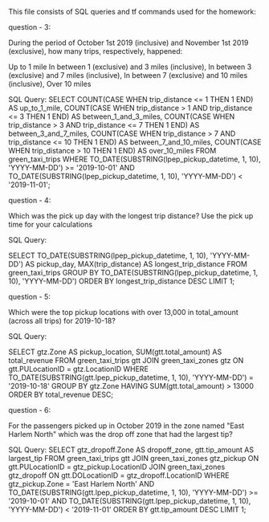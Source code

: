 This file consists of SQL queries and tf commands used for the homework:

question - 3:

During the period of October 1st 2019 (inclusive) and November 1st 2019 (exclusive), how many trips, respectively, happened:

Up to 1 mile
In between 1 (exclusive) and 3 miles (inclusive),
In between 3 (exclusive) and 7 miles (inclusive),
In between 7 (exclusive) and 10 miles (inclusive),
Over 10 miles

SQL Query:
SELECT 
    COUNT(CASE WHEN trip_distance <= 1 THEN 1 END) AS up_to_1_mile,
    COUNT(CASE WHEN trip_distance > 1 AND trip_distance <= 3 THEN 1 END) AS between_1_and_3_miles,
    COUNT(CASE WHEN trip_distance > 3 AND trip_distance <= 7 THEN 1 END) AS between_3_and_7_miles,
    COUNT(CASE WHEN trip_distance > 7 AND trip_distance <= 10 THEN 1 END) AS between_7_and_10_miles,
    COUNT(CASE WHEN trip_distance > 10 THEN 1 END) AS over_10_miles
FROM 
    green_taxi_trips
WHERE 
    TO_DATE(SUBSTRING(lpep_pickup_datetime, 1, 10), 'YYYY-MM-DD') >= '2019-10-01'
    AND TO_DATE(SUBSTRING(lpep_pickup_datetime, 1, 10), 'YYYY-MM-DD') < '2019-11-01';




question - 4:

Which was the pick up day with the longest trip distance? Use the pick up time for your calculations

SQL Query:

SELECT 
    TO_DATE(SUBSTRING(lpep_pickup_datetime, 1, 10), 'YYYY-MM-DD') AS pickup_day,
    MAX(trip_distance) AS longest_trip_distance
FROM 
    green_taxi_trips
GROUP BY 
    TO_DATE(SUBSTRING(lpep_pickup_datetime, 1, 10), 'YYYY-MM-DD')
ORDER BY 
    longest_trip_distance DESC
LIMIT 1;


question - 5:

Which were the top pickup locations with over 13,000 in total_amount (across all trips) for 2019-10-18?

SQL Query:

SELECT 
    gtz.Zone AS pickup_location,
    SUM(gtt.total_amount) AS total_revenue
FROM 
    green_taxi_trips gtt
JOIN 
    green_taxi_zones gtz
ON 
    gtt.PULocationID = gtz.LocationID
WHERE 
    TO_DATE(SUBSTRING(gtt.lpep_pickup_datetime, 1, 10), 'YYYY-MM-DD') = '2019-10-18'
GROUP BY 
    gtz.Zone
HAVING 
    SUM(gtt.total_amount) > 13000
ORDER BY 
    total_revenue DESC;


question - 6:

For the passengers picked up in October 2019 in the zone named "East Harlem North" which was the drop off zone that had the largest tip?

SQL Query:
SELECT 
    gtz_dropoff.Zone AS dropoff_zone,
    gtt.tip_amount AS largest_tip
FROM 
    green_taxi_trips gtt
JOIN 
    green_taxi_zones gtz_pickup
ON 
    gtt.PULocationID = gtz_pickup.LocationID
JOIN 
    green_taxi_zones gtz_dropoff
ON 
    gtt.DOLocationID = gtz_dropoff.LocationID
WHERE 
    gtz_pickup.Zone = 'East Harlem North'
    AND TO_DATE(SUBSTRING(gtt.lpep_pickup_datetime, 1, 10), 'YYYY-MM-DD') >= '2019-10-01'
    AND TO_DATE(SUBSTRING(gtt.lpep_pickup_datetime, 1, 10), 'YYYY-MM-DD') < '2019-11-01'
ORDER BY 
    gtt.tip_amount DESC
LIMIT 1;



